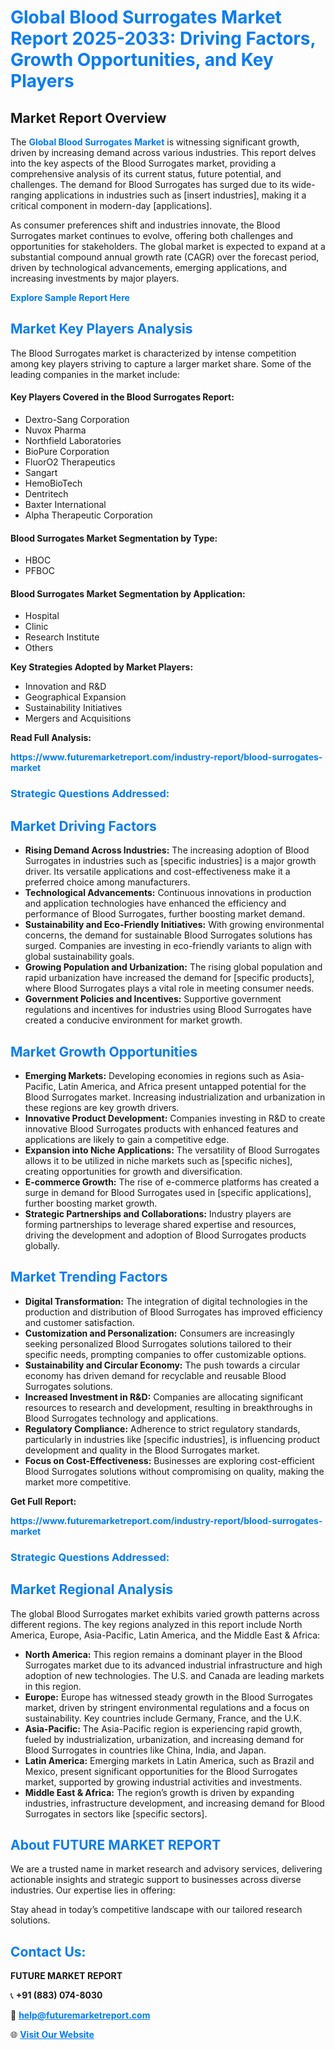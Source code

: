 <h1 style="color: #007BFF;">Global Blood Surrogates Market Report 2025-2033: Driving Factors, Growth Opportunities, and Key Players</h1>

<section id="overview">
<h2>Market Report Overview</h2>
<p>The <a href="https://www.futuremarketreport.com/industry-report/blood-surrogates-market" style="color: #007BFF; text-decoration: none;"><strong>Global Blood Surrogates Market</strong></a> is witnessing significant growth, driven by increasing demand across various industries. This report delves into the key aspects of the Blood Surrogates market, providing a comprehensive analysis of its current status, future potential, and challenges. The demand for Blood Surrogates has surged due to its wide-ranging applications in industries such as [insert industries], making it a critical component in modern-day [applications].</p>
<p>As consumer preferences shift and industries innovate, the Blood Surrogates market continues to evolve, offering both challenges and opportunities for stakeholders. The global market is expected to expand at a substantial compound annual growth rate (CAGR) over the forecast period, driven by technological advancements, emerging applications, and increasing investments by major players.</p>
</section>

<section id="overview">
<p><a href="https://www.futuremarketreport.com/request-sample/reportId=78608" style="color: #007BFF; text-decoration: none;"><strong>Explore Sample Report Here</strong></a></p>
</section>

<section id="key-players">
<h2 style="color: #007BFF;">Market Key Players Analysis</h2>
<p>The Blood Surrogates market is characterized by intense competition among key players striving to capture a larger market share. Some of the leading companies in the market include:</p>
<h4>Key Players Covered in the Blood Surrogates Report:</h4>
<ul><li>Dextro-Sang Corporation</li><li>Nuvox Pharma</li><li>Northfield Laboratories</li><li>BioPure Corporation</li><li>FluorO2 Therapeutics</li><li>Sangart</li><li>HemoBioTech</li><li>Dentritech</li><li>Baxter International</li><li>Alpha Therapeutic Corporation</li></ul>
<h4>Blood Surrogates Market Segmentation by Type:</h4>
<ul><li>HBOC</li><li>PFBOC</li></ul>

<h4>Blood Surrogates Market Segmentation by Application:</h4>
<ul><li>Hospital</li><li>Clinic</li><li>Research Institute</li><li>Others</li></ul>
<p><strong>Key Strategies Adopted by Market Players:</strong></p>
<ul>
<li>Innovation and R&D</li>
<li>Geographical Expansion</li>
<li>Sustainability Initiatives</li>
<li>Mergers and Acquisitions</li>
</ul>
</section>

<section>
<p><strong>Read Full Analysis: </strong></p><a href="https://www.futuremarketreport.com/industry-report/blood-surrogates-market" style="color: #007BFF; text-decoration: none;"><strong>https://www.futuremarketreport.com/industry-report/blood-surrogates-market</strong></a>
<h3 style="color: #007BFF;">Strategic Questions Addressed:</h3>
</section>

<section id="driving-factors">
<h2 style="color: #007BFF;">Market Driving Factors</h2>
<ul>
<li><strong>Rising Demand Across Industries:</strong> The increasing adoption of Blood Surrogates in industries such as [specific industries] is a major growth driver. Its versatile applications and cost-effectiveness make it a preferred choice among manufacturers.</li>
<li><strong>Technological Advancements:</strong> Continuous innovations in production and application technologies have enhanced the efficiency and performance of Blood Surrogates, further boosting market demand.</li>
<li><strong>Sustainability and Eco-Friendly Initiatives:</strong> With growing environmental concerns, the demand for sustainable Blood Surrogates solutions has surged. Companies are investing in eco-friendly variants to align with global sustainability goals.</li>
<li><strong>Growing Population and Urbanization:</strong> The rising global population and rapid urbanization have increased the demand for [specific products], where Blood Surrogates plays a vital role in meeting consumer needs.</li>
<li><strong>Government Policies and Incentives:</strong> Supportive government regulations and incentives for industries using Blood Surrogates have created a conducive environment for market growth.</li>
</ul>
</section>

<section id="growth-opportunities">
<h2 style="color: #007BFF;">Market Growth Opportunities</h2>
<ul>
<li><strong>Emerging Markets:</strong> Developing economies in regions such as Asia-Pacific, Latin America, and Africa present untapped potential for the Blood Surrogates market. Increasing industrialization and urbanization in these regions are key growth drivers.</li>
<li><strong>Innovative Product Development:</strong> Companies investing in R&D to create innovative Blood Surrogates products with enhanced features and applications are likely to gain a competitive edge.</li>
<li><strong>Expansion into Niche Applications:</strong> The versatility of Blood Surrogates allows it to be utilized in niche markets such as [specific niches], creating opportunities for growth and diversification.</li>
<li><strong>E-commerce Growth:</strong> The rise of e-commerce platforms has created a surge in demand for Blood Surrogates used in [specific applications], further boosting market growth.</li>
<li><strong>Strategic Partnerships and Collaborations:</strong> Industry players are forming partnerships to leverage shared expertise and resources, driving the development and adoption of Blood Surrogates products globally.</li>
</ul>
</section>

<section id="trending-factors">
<h2 style="color: #007BFF;">Market Trending Factors</h2>
<ul>
<li><strong>Digital Transformation:</strong> The integration of digital technologies in the production and distribution of Blood Surrogates has improved efficiency and customer satisfaction.</li>
<li><strong>Customization and Personalization:</strong> Consumers are increasingly seeking personalized Blood Surrogates solutions tailored to their specific needs, prompting companies to offer customizable options.</li>
<li><strong>Sustainability and Circular Economy:</strong> The push towards a circular economy has driven demand for recyclable and reusable Blood Surrogates solutions.</li>
<li><strong>Increased Investment in R&D:</strong> Companies are allocating significant resources to research and development, resulting in breakthroughs in Blood Surrogates technology and applications.</li>
<li><strong>Regulatory Compliance:</strong> Adherence to strict regulatory standards, particularly in industries like [specific industries], is influencing product development and quality in the Blood Surrogates market.</li>
<li><strong>Focus on Cost-Effectiveness:</strong> Businesses are exploring cost-efficient Blood Surrogates solutions without compromising on quality, making the market more competitive.</li>
</ul>
</section>

<section>
<p><strong>Get Full Report: </strong></p><a href="https://www.futuremarketreport.com/industry-report/blood-surrogates-market" style="color: #007BFF; text-decoration: none;"><strong>https://www.futuremarketreport.com/industry-report/blood-surrogates-market</strong></a>
<h3 style="color: #007BFF;">Strategic Questions Addressed:</h3>
</section>


<section id="regional-analysis">
<h2 style="color: #007BFF;">Market Regional Analysis</h2>
<p>The global Blood Surrogates market exhibits varied growth patterns across different regions. The key regions analyzed in this report include North America, Europe, Asia-Pacific, Latin America, and the Middle East & Africa:</p>
<ul>
<li><strong>North America:</strong> This region remains a dominant player in the Blood Surrogates market due to its advanced industrial infrastructure and high adoption of new technologies. The U.S. and Canada are leading markets in this region.</li>
<li><strong>Europe:</strong> Europe has witnessed steady growth in the Blood Surrogates market, driven by stringent environmental regulations and a focus on sustainability. Key countries include Germany, France, and the U.K.</li>
<li><strong>Asia-Pacific:</strong> The Asia-Pacific region is experiencing rapid growth, fueled by industrialization, urbanization, and increasing demand for Blood Surrogates in countries like China, India, and Japan.</li>
<li><strong>Latin America:</strong> Emerging markets in Latin America, such as Brazil and Mexico, present significant opportunities for the Blood Surrogates market, supported by growing industrial activities and investments.</li>
<li><strong>Middle East & Africa:</strong> The region’s growth is driven by expanding industries, infrastructure development, and increasing demand for Blood Surrogates in sectors like [specific sectors].</li>
</ul>
</section>

<footer>
<h2 style="color: #007BFF;">About FUTURE MARKET REPORT</h2>
<p>We are a trusted name in market research and advisory services, delivering actionable insights and strategic support to businesses across diverse industries. Our expertise lies in offering:</p>

<p>Stay ahead in today’s competitive landscape with our tailored research solutions.</p>

<h2 style="color: #007BFF;">Contact Us:</h2>
<p><strong>FUTURE MARKET REPORT</strong></p>
<p>📞 <strong>+91 (883) 074-8030</strong></p>
<p>📧 <strong><a href="mailto:help@futuremarketreport.com" style="color: #007BFF;">help@futuremarketreport.com</a></strong></p>
<p>🌐 <strong><a href="https://www.futuremarketreport.com/" style="color: #007BFF;">Visit Our Website</a></strong></p>
</footer>